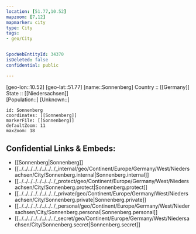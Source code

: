 ```yaml
---
location: [51.77,10.52] 
mapzoom: [7,12] 
mapmarker: city 
type: City
tags:
- geo/City


SpocWebEntityId: 34370
isDeleted: false
confidential: public

---
```

[geo-lon::10.52] 
[geo-lat::51.77] 
[name::Sonnenberg] 
Country :: [[Germany]]  
State :: [[Niedersachsen]]  
[Population::] 
[Unknown::] 


```leaflet
id: Sonnenberg
coordinates: [[Sonnenberg]] 
markerFile: [[Sonnenberg]] 
defaultZoom: 11 
maxZoom: 18
```


## Confidential Links & Embeds: 
- [[Sonnenberg|Sonnenberg]]  
- [[../../../../../../../../_internal/geo/Continent/Europe/Germany/West/Niedersachsen/City/Sonnenberg.internal|Sonnenberg.internal]] 
- [[../../../../../../../../_protect/geo/Continent/Europe/Germany/West/Niedersachsen/City/Sonnenberg.protect|Sonnenberg.protect]] 
- [[../../../../../../../../_private/geo/Continent/Europe/Germany/West/Niedersachsen/City/Sonnenberg.private|Sonnenberg.private]] 
- [[../../../../../../../../_personal/geo/Continent/Europe/Germany/West/Niedersachsen/City/Sonnenberg.personal|Sonnenberg.personal]] 
- [[../../../../../../../../_secret/geo/Continent/Europe/Germany/West/Niedersachsen/City/Sonnenberg.secret|Sonnenberg.secret]] 

